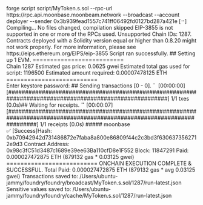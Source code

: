 <div id="termynal" data-termynal>
    <span data-ty="input"><span class="file-path"></span>forge script script/MyToken.s.sol --rpc-url https://rpc.api.moonbase.moonbeam.network --broadcast --account deployer --sender 0x3b939fead1557c741ff06492fd0127bd287a421e</span>
    <span data-ty>[⠒] Compiling...</span>
    <span data-ty>No files changed, compilation skipped</span>
    <span data-ty>EIP-3855 is not supported in one or more of the RPCs used.
Unsupported Chain IDs: 1287.</span>
    <span data-ty>Contracts deployed with a Solidity version equal or higher than 0.8.20 might not work properly.</span>
    <span data-ty>For more information, please see https://eips.ethereum.org/EIPS/eip-3855</span>
    <span data-ty>Script ran successfully.</span>
    <span data-ty>## Setting up 1 EVM.</span>
    <span data-ty>==========================</span>
    <br>
    <span data-ty>Chain 1287</span>
    <span data-ty>Estimated gas price: 0.0625 gwei</span>
    <span data-ty>Estimated total gas used for script: 1196500</span>
    <span data-ty>Estimated amount required: 0.00007478125 ETH</span>
    <span data-ty>==========================</span>
    <br>
    <span data-ty>Enter keystore password:</span>
    <span data-ty>##</span>
    <span data-ty>Sending transactions [0 - 0].</span>
    <span data-ty>⠁ [00:00:00] [########################################################################################################] 1/1 txes (0.0s)##</span>
    <span data-ty>Waiting for receipts.
⠉ [00:00:07] [#########################################################################################################################] 1/1 receipts (0.0s)</span>
    <span data-ty>##### moonbase</span>
    <br>
    <span data-ty>✅  [Success]Hash: 0xb70942942d731486872e7faba8a800e86809f44c2c3bd3f6306373562712e9d3 Contract Address: 0x98c3fC51d3487c1689e39ee63Ba110cfD8e1F552</span>
      <span data-ty>Block: 11847291</span>
      <span data-ty>Paid: 0.000027472875 ETH (879132 gas * 0.03125 gwei)</span>
      <span data-ty>==========================</span>
      <span data-ty>ONCHAIN EXECUTION COMPLETE & SUCCESSFUL.</span>
      <span data-ty>Total Paid: 0.000027472875 ETH (879132 gas * avg 0.03125 gwei)</span>
      <span data-ty>Transactions saved to: /Users/ubuntu-jammy/foundry/foundry/broadcast/MyToken.s.sol/1287/run-latest.json</span>
      <span data-ty>Sensitive values saved to: /Users/ubuntu-jammy/foundry/foundry/cache/MyToken.s.sol/1287/run-latest.json</span>
      <span data-ty="input"><span class="file-path"></span> </span>
 </span>
</div>
